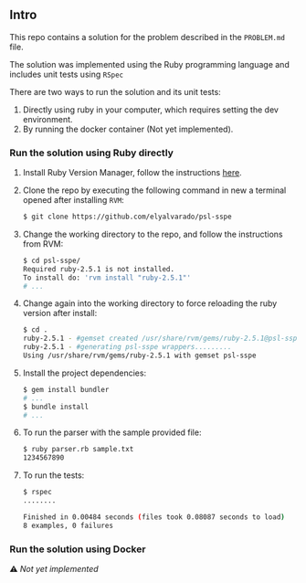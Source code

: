 ## Intro

This repo contains a solution for the problem described in the `PROBLEM.md` file.

The solution was implemented using the Ruby programming language and includes unit tests using `RSpec`

There are two ways to run the solution and its unit tests:

1. Directly using ruby in your computer, which requires setting the dev environment.
2. By running the docker container (Not yet implemented).

### Run the solution using Ruby directly

1. Install Ruby Version Manager, follow the instructions [here](https://rvm.io/rvm/install).

2. Clone the repo by executing the following command in new a terminal opened after installing `RVM`:
    ```bash
    $ git clone https://github.com/elyalvarado/psl-sspe
    ```

3. Change the working directory to the repo, and follow the instructions from RVM:
    ```bash
    $ cd psl-sspe/
    Required ruby-2.5.1 is not installed.
    To install do: 'rvm install "ruby-2.5.1"'
    # ...
    ```

4. Change again into the working directory to force reloading the ruby version after install:
    ```bash
    $ cd .
    ruby-2.5.1 - #gemset created /usr/share/rvm/gems/ruby-2.5.1@psl-sspe
    ruby-2.5.1 - #generating psl-sspe wrappers.........
    Using /usr/share/rvm/gems/ruby-2.5.1 with gemset psl-sspe
    ```

5. Install the project dependencies:
    ```bash
    $ gem install bundler
    # ...
    $ bundle install
    # ...
    ```

6. To run the  parser with the sample provided file:
    ```bash
    $ ruby parser.rb sample.txt
    1234567890
    ```

7. To run the tests:
    ```bash
    $ rspec
    ........
    
    Finished in 0.00484 seconds (files took 0.08087 seconds to load)
    8 examples, 0 failures
    ```
    
### Run the solution using Docker
⚠️  _Not yet implemented_
